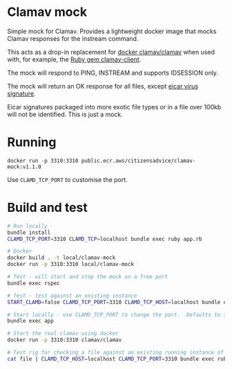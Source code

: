 # Clamav mock

Simple mock for Clamav.  Provides a lightweight docker image that mocks Clamav responses for the instream command.

This acts as a drop-in replacement for [docker clamav/clamav](https://hub.docker.com/r/clamav/clamav) when used with, for example, the [Ruby gem clamav-client](https://rubygems.org/gems/clamav-client).

The mock will respond to PING, INSTREAM and supports IDSESSION only.

The mock will return an OK response for all files, except [eicar virus signature](https://www.eicar.org/?page_id=3950).

Eicar signatures packaged into more exotic file types or in a file over 100kb will not be identified. This is just a mock.

# Running

`docker run -p 3310:3310 public.ecr.aws/citizensadvice/clamav-mock:v1.1.0`

Use `CLAMD_TCP_PORT` to customise the port.

# Build and test

```bash
# Run locally
bundle install
CLAMD_TCP_PORT=3310 CLAMD_TCP=localhost bundle exec ruby app.rb

# Docker
docker build . -t local/clamav-mock
docker run -p 3310:3310 local/clamav-mock

# Test - will start and stop the mock on a free port
bundle exec rspec

# Test - test against an existing instance
START_CLAMD=false CLAMD_TCP_PORT=3310 CLAMD_TCP_HOST=localhost bundle exec rspec

# Start locally - use CLAMD_TCP_PORT to change the port.  Defaults to 3310
bundle exec app

# Start the real clamav using docker
docker run -p 3310:3310 clamav/clamav

# Test rig for checking a file against an existing running instance of clamav
cat file | CLAMD_TCP_HOST=localhost CLAMD_TCP_PORT=3310 bundle exec ruby test.rb
```
